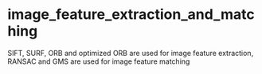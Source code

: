 # image_feature_extraction_and_matching
SIFT, SURF, ORB and optimized ORB are used for image feature extraction, RANSAC and GMS are used for image feature matching

